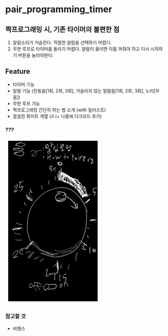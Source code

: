 # pair_programming_timer

## 짝프로그래밍 시, 기존 타이머의 불편한 점
1. 알람소리가 거슬린다. 적절한 알람을 선택하기 어렵다.
2. 무한 루프로 타이머를 돌리기 어렵다. 알람이 울리면 이를 꺼줘야 하고 다시 시작하기 버튼을 눌러야한다. 

## Feature
- 타이머 기능
- 알람 기능 (진동음[1회, 2회, 3회], 거슬리지 않는 알람음[1회, 2회, 3회], 노티[무음])
- 무한 루프 기능
- 짝프로그래밍 간단히 하는 법 소개 (with 일러스트)
- 깔끔한 화이트 계열 UI (+ 나중에 다크모드 추가)
### ???
<img src="https://github.com/42mogakp/pair_programming_timer/blob/master/Notes_200707_114022_d07_1.jpg" width=300/>

### 참고할 것   
- 비핸스
